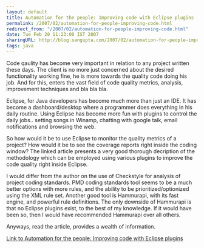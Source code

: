 ```yaml
---
layout: default
title: Automation for the people: Improving code with Eclipse plugins
permalink: /2007/02/automation-for-people-improving-code.html
redirect_from: "/2007/02/automation-for-people-improving-code.html"
date: Tue Feb 20 11:23:00 IST 2007
sharingURL: http://blog.sangupta.com/2007/02/automation-for-people-improving-code.html
tags: java
---
```

<p>Code qaulity has become&nbsp;very important in relation to any project written these days. The client is no more just concerned about the desired functionality working fine, he is more towards the quality code doing his job. And for this, enters the vast field of code quality metrics, analysis, improvement techniques and bla bla bla.</p> 
<p>Eclipse, for Java developers has become much more than just an IDE. It has become a dashboard/desktop where a programmer does everything in his daily routine. Using Eclipse has become more fun with plugins to control the daily jobs.. setting songs in Winamp, chatting with google talk, email notifications and browsing the web. </p> 
<p>So how would it be to use Eclipse to monitor the quality metrics of a project? How would it be to see the coverage reports right inside the coding window? The linked article presents a very good thorough decription of the methodology which can be employed using various plugins to improve the code quality right inside Eclipse.</p> 
<p>I would differ from the author on the use of Checkstyle for analysis of project coding standards. PMD coding standards tool seems to be a much better options with more rules, and the ability to be prioritized/optionized using the XML rule set. Another good tool is Hammurapi, with its fast engine, and powerful rule definitions. The only downside of Hammurapi is that no Eclipse plugins exist, to the best of my knowledge. If it would have been so, then I would have recommended Hammurapi over all others.</p> 
<p>Anyways, read the article, provides a wealth of information.</p> 
<p><a href="file:///C:/Documents%20and%20Settings/Sandeep.Gupta/Desktop/eclipseplugins.htm">Link to Automation for the people: Improving code with Eclipse plugins</a></p>
